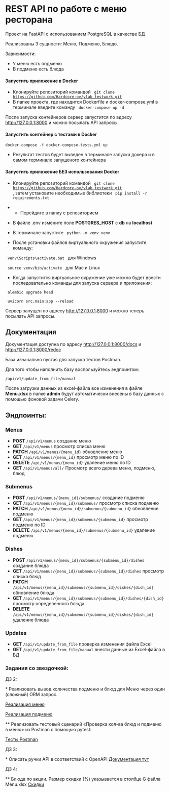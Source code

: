 # REST API по работе с меню ресторана

Проект на FastAPI с использованием PostgreSQL в качестве БД

Реализованы 3 сущности: Меню, Подменю, Блюдо.

Зависимости:
- У меню есть подменю
- В подменю есть блюда


#### Запустить приложение в Docker

- Клонируйте репозиторий командой <code> git clone https://github.com/Hardcore-ov/ylab_testwork.git </code>
- В папке проекта, где находится Dockerfile и docker-compose.yml в терминале введите команду <code> docker-compose up -d </code>

После запуска контейнеров сервер запустится по адресу http://127.0.0.1:8000 и можно посылать API запросы.

#### Запустить контейнер с тестами в Docker

```
docker-compose -f docker-compose-tests.yml up
```

- Результат тестов будет выведен в терминале запуска докера и в самом терминале запущеного контейнера

#### Запустить приложение БЕЗ использования Docker

- Клонируйте репозиторий командой <code> git clone https://github.com/Hardcore-ov/ylab_testwork.git </code> , затем установите
необходимые библиотеки <code> pip install -r requirements.txt </code>

- - Перейдите в папку с репозиторием

- В файле .env измените поле **POSTGRES_HOST** с **db** на **localhost**

- В терминале запустите <code> python -m venv venv </code>

- После установки файлов виртуального окружения запустите команду:

<code> venv\Scripts\activate.bat </code> для Windows

<code> source venv/bin/activate </code> для Mac и Linux

- Когда запустится виртуальное окружение уже можно будет ввести последовательно команды для запуска сервера и приложения:

<code> alembic upgrade head </code>

<code> uvicorn src.main:app --reload </code>

Сервер запущен по адресу http://127.0.0.1:8000 и можно теперь посылать API запросы.

<a name="headers"><h2>Документация</h2></a>

Документация доступна по адресу http://127.0.0.1:8000/docs и http://127.0.0.1:8000/redoc

База изначально пустая для запуска тестов Postman.

Для того чтобы наполнить базу воспользуйтесь эндпоинтом:
```
/api/v1/update_from_file/manual
```

После загрузки данных из excel-файла все изменения в файле **Menu.xlsx** в папке **admin**
будут автоматически внесены в базу данных с помощью фоновой задачи Celery.

## Эндпоинты:

### Menus
- **POST**   ```/api/v1/menus``` создание меню
- **GET**    ```/api/v1/menus``` просмотр списка меню
- **PATCH**  ```/api/v1/menus/{menu_id}``` обновление меню
- **GET**    ```/api/v1/menus/{menu_id}``` просмотр меню по ID
- **DELETE** ```/api/v1/menus/{menu_id}``` удаление меню по ID
- **GET**    ```/api/v1/menus/all/``` Просмотр всего дерева меню, подменю, блюд


### Submenus
- **POST**   ```/api/v1/menus/{menu_id}/submenus/``` создание подменю
- **GET**    ```/api/v1/menus/{menu_id}/submenus/``` просмотр списка подменю
- **PATCH**  ```/api/v1/menus/{menu_id}/submenus/{submenu_id}``` обновление подменю
- **GET**    ```/api/v1/menus/{menu_id}/submenus/{submenu_id}``` просмотр подменю по ID
- **DELETE** ```/api/v1/menus/{menu_id}/submenus/{submenu_id}``` удаление подменю

### Dishes
- **POST**   ```/api/v1/menus/{menu_id}/submenus/{submenu_id}/dishes``` создание блюда
- **GET**    ```/api/v1/menus/{menu_id}/submenus/{submenu_id}/dishes``` просмотр списка блюд
- **PATCH**  ```/api/v1/menus/{menu_id}/submenus/{submenu_id}/dishes/{dish_id}``` обновление блюда
- **GET**    ```/api/v1/menus/{menu_id}/submenus/{submenu_id}/dishes/{dish_id}``` просмотр определенного блюда
- **DELETE** ```/api/v1/menus/{menu_id}/submenus/{submenu_id}/dishes/{dish_id}``` удаление блюда

### Updates
- **GET**    ```/api/v1/update_from_file``` проверка изменения файла Excel
- **GET**    ```/api/v1/update_from_file/manual``` внести данные из Excel-файла в БД



### Задания со звездочкой:

ДЗ 2:

\* Реализовать вывод количества подменю и блюд для Меню через один (сложный) ORM запрос.

[Реализация меню](src/menu/models.py)

[Реализация подменю](src/submenu/models.py)

** Реализовать тестовый сценарий «Проверка кол-ва блюд и подменю в меню» из Postman с помощью pytest:

[Тесты Postman](tests/test_postman_check.py)

ДЗ 3:

\* Описать ручки API в соответствий c OpenAPI [Документация тут](#headers)

ДЗ 4:

** Блюда по акции. Размер скидки (%) указывается в столбце G файла Menu.xlsx [Скидки](src/dish/service.py)
